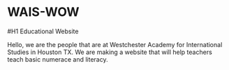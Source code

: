 # WAIS-WOW
#H1 Educational Website


Hello, we are the people that are at Westchester Academy for International Studies in Houston TX. We are making a website that will help teachers teach basic numerace and literacy. 
